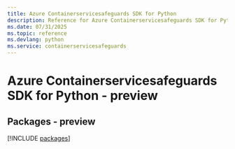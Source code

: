 ```yaml
---
title: Azure Containerservicesafeguards SDK for Python
description: Reference for Azure Containerservicesafeguards SDK for Python
ms.date: 07/31/2025
ms.topic: reference
ms.devlang: python
ms.service: containerservicesafeguards
---
```

# Azure Containerservicesafeguards SDK for Python - preview
## Packages - preview
[!INCLUDE [packages](containerservicesafeguards-index.md)]